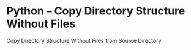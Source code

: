 # Python – Copy Directory Structure Without Files
Copy Directory Structure Without Files from Source Directory
